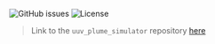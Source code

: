 ![GitHub issues](https://img.shields.io/github/issues/uuvsimulator/uuv_plume_simulator.svg)
![License](https://img.shields.io/badge/license-Apache%202-blue.svg)

> Link to the `uuv_plume_simulator` repository [here](https://github.com/uuvsimulator/uuv_plume_simulator)